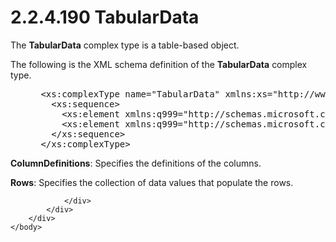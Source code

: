 <html dir="LTR" xmlns:mshelp="http://msdn.microsoft.com/mshelp" xmlns:ddue="http://ddue.schemas.microsoft.com/authoring/2003/5" xmlns:xlink="http://www.w3.org/1999/xlink" xmlns:tool="http://www.microsoft.com/tooltip">
    <head>
        <meta http-equiv="Content-Type" content="text/html; CHARSET=utf-8"></meta>
        <meta name="save" content="history"></meta>
        <title>2.2.4.190 TabularData</title>
        <xml>
            <mshelp:toctitle title="2.2.4.190 TabularData"></mshelp:toctitle>
            <mshelp:rltitle title="[MS-SSMDSWS-15]: TabularData"></mshelp:rltitle>
            <mshelp:keyword index="A" term="c8392fd7-e567-4ed1-b604-a600d2ea4450"></mshelp:keyword>
            <mshelp:attr name="DCSext.ContentType" value="open specification"></mshelp:attr>
            <mshelp:attr name="AssetID" value="c8392fd7-e567-4ed1-b604-a600d2ea4450"></mshelp:attr>
            <mshelp:attr name="TopicType" value="kbRef"></mshelp:attr>
            <mshelp:attr name="DCSext.Title" value="[MS-SSMDSWS-15]: TabularData" />
        </xml>
    </head>
    <body>
        <div id="header">
            <h1 class="heading">2.2.4.190 TabularData</h1>
        </div>
        <div id="mainSection">
            <div id="mainBody">
                <div id="allHistory" class="saveHistory"></div>
                <div id="sectionSection0" class="section" name="collapseableSection">
                    

<p>The <b>TabularData</b> complex type is a table-based object.</p>

<p>The following is the XML schema definition of the <b>TabularData</b>
complex type.</p>

<dl>
<dd>
<div><pre> &lt;xs:complexType name=&quot;TabularData&quot; xmlns:xs=&quot;http://www.w3.org/2001/XMLSchema&quot;&gt;
   &lt;xs:sequence&gt;
     &lt;xs:element xmlns:q999=&quot;http://schemas.microsoft.com/sqlserver/masterdataservices/2009/09&quot; minOccurs=&quot;0&quot; name=&quot;ColumnDefinitions&quot; nillable=&quot;true&quot; type=&quot;q999:ArrayOfTabularColumnDefinition&quot; /&gt;
     &lt;xs:element xmlns:q999=&quot;http://schemas.microsoft.com/sqlserver/masterdataservices/2009/09&quot; minOccurs=&quot;0&quot; name=&quot;Rows&quot; nillable=&quot;true&quot; type=&quot;q999:ArrayOfTabularDataRow&quot; /&gt;
   &lt;/xs:sequence&gt;
 &lt;/xs:complexType&gt;
</pre></div>
</dd></dl>

<p><b>ColumnDefinitions</b>: Specifies the definitions
of the columns.</p>

<p><b>Rows</b>: Specifies the collection of data values
that populate the rows.</p>


                </div>
            </div>
        </div>
    </body>
</html>